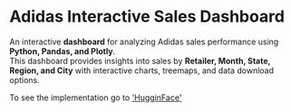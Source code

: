 # Adidas Interactive Sales Dashboard

An interactive **dashboard** for analyzing Adidas sales performance using **Python, Pandas, and Plotly**.  
This dashboard provides insights into sales by **Retailer, Month, State, Region, and City** with interactive charts, treemaps, and data download options.  

To see the implementation go to ['HugginFace'](https://huggingface.co/spaces/hafizulloevich/adidas_dashboard)
